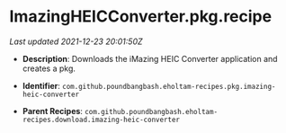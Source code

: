 # ImazingHEICConverter.pkg.recipe

_Last updated 2021-12-23 20:01:50Z_

- **Description**: Downloads the iMazing HEIC Converter application and creates a pkg.

- **Identifier**: `com.github.poundbangbash.eholtam-recipes.pkg.imazing-heic-converter`

- **Parent Recipes**: `com.github.poundbangbash.eholtam-recipes.download.imazing-heic-converter`
